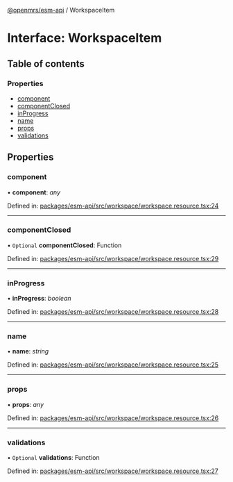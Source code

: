 [@openmrs/esm-api](../API.md) / WorkspaceItem

# Interface: WorkspaceItem

## Table of contents

### Properties

- [component](workspaceitem.md#component)
- [componentClosed](workspaceitem.md#componentclosed)
- [inProgress](workspaceitem.md#inprogress)
- [name](workspaceitem.md#name)
- [props](workspaceitem.md#props)
- [validations](workspaceitem.md#validations)

## Properties

### component

• **component**: *any*

Defined in: [packages/esm-api/src/workspace/workspace.resource.tsx:24](https://github.com/nk183/openmrs-esm-core/blob/master/packages/esm-api/src/workspace/workspace.resource.tsx#L24)

___

### componentClosed

• `Optional` **componentClosed**: Function

Defined in: [packages/esm-api/src/workspace/workspace.resource.tsx:29](https://github.com/nk183/openmrs-esm-core/blob/master/packages/esm-api/src/workspace/workspace.resource.tsx#L29)

___

### inProgress

• **inProgress**: *boolean*

Defined in: [packages/esm-api/src/workspace/workspace.resource.tsx:28](https://github.com/nk183/openmrs-esm-core/blob/master/packages/esm-api/src/workspace/workspace.resource.tsx#L28)

___

### name

• **name**: *string*

Defined in: [packages/esm-api/src/workspace/workspace.resource.tsx:25](https://github.com/nk183/openmrs-esm-core/blob/master/packages/esm-api/src/workspace/workspace.resource.tsx#L25)

___

### props

• **props**: *any*

Defined in: [packages/esm-api/src/workspace/workspace.resource.tsx:26](https://github.com/nk183/openmrs-esm-core/blob/master/packages/esm-api/src/workspace/workspace.resource.tsx#L26)

___

### validations

• `Optional` **validations**: Function

Defined in: [packages/esm-api/src/workspace/workspace.resource.tsx:27](https://github.com/nk183/openmrs-esm-core/blob/master/packages/esm-api/src/workspace/workspace.resource.tsx#L27)
